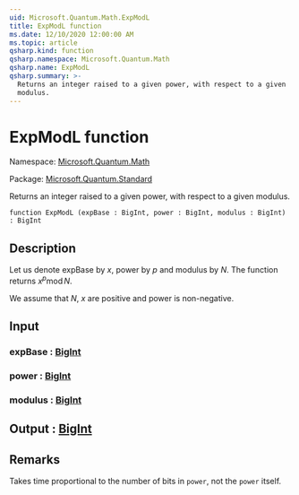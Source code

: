 ```yaml
---
uid: Microsoft.Quantum.Math.ExpModL
title: ExpModL function
ms.date: 12/10/2020 12:00:00 AM
ms.topic: article
qsharp.kind: function
qsharp.namespace: Microsoft.Quantum.Math
qsharp.name: ExpModL
qsharp.summary: >-
  Returns an integer raised to a given power, with respect to a given
  modulus.
---
```


# ExpModL function

Namespace: [Microsoft.Quantum.Math](xref:Microsoft.Quantum.Math)

Package: [Microsoft.Quantum.Standard](https://nuget.org/packages/Microsoft.Quantum.Standard)


Returns an integer raised to a given power, with respect to a givenmodulus.

```qsharp
function ExpModL (expBase : BigInt, power : BigInt, modulus : BigInt) : BigInt
```


## Description

Let us denote expBase by $x$, power by $p$ and modulus by $N$.The function returns $x^p \operatorname{mod} N$.We assume that $N$, $x$ are positive and power is non-negative.

## Input

### expBase : [BigInt](xref:microsoft.quantum.lang-ref.bigint)




### power : [BigInt](xref:microsoft.quantum.lang-ref.bigint)




### modulus : [BigInt](xref:microsoft.quantum.lang-ref.bigint)





## Output : [BigInt](xref:microsoft.quantum.lang-ref.bigint)



## Remarks

Takes time proportional to the number of bits in `power`, not the `power` itself.